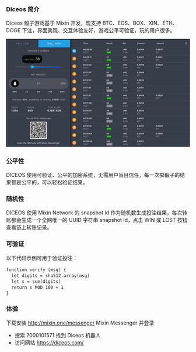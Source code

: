 
### Diceos 简介
Diceos 骰子游戏基于 Mixin 开发，现支持 BTC、EOS、BOX、XIN、ETH、DOGE 下注，界面美观、交互体验友好，游戏公平可验证，玩的用户很多。

![](./diceos-screenshot.png)

### 公平性
DICEOS 使用可验证、公平的加密系统，无需用户盲目信任，每一次掷骰子的结果都是公平的，可以轻松验证结果。

### 随机性
DICEOS 使用 Mixin Network 的 snapshot Id 作为随机数生成投注结果，每次转账都会生成一个全网唯一的 UUID 字符串 snapshot Id，点击 WIN 或 LOST 按钮查看链上转账记录。

### 可验证
以下代码示例可用于验证投注：
```
function verify (msg) {
  let digits = sha512.array(msg)
  let s = sum(digits)
  return s MOD 100 + 1
}
```

### 体验
下载安装 http://mixin.one/messenger Mixin Messenger 并登录
- 搜索 7000101571 找到 Diceos 机器人
- 访问网站 https://diceos.com/
